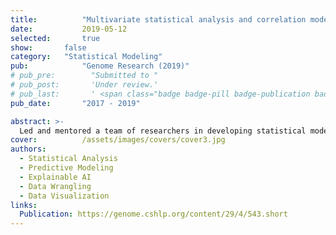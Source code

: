 ```yaml
---
title:          "Multivariate statistical analysis and correlation modeling for predictive insights in gene regulation"
date:           2019-05-12
selected:       true
show:		false
category:	"Statistical Modeling"
pub:            "Genome Research (2019)"
# pub_pre:        "Submitted to "
# pub_post:       'Under review.'
# pub_last:       ' <span class="badge badge-pill badge-publication badge-success">Spotlight</span>'
pub_date:       "2017 - 2019"

abstract: >-
  Led and mentored a team of researchers in developing statistical models to analyze the correlation patterns between  different biomarker variables. Increased 18.2\% of prediction accuracy and identified key indicators influencing outcomes.
cover:          /assets/images/covers/cover3.jpg
authors:
  - Statistical Analysis
  - Predictive Modeling
  - Explainable AI
  - Data Wrangling
  - Data Visualization
links:
  Publication: https://genome.cshlp.org/content/29/4/543.short
---
```


